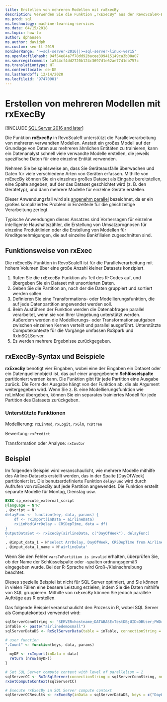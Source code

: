 ```yaml
---
title: Erstellen von mehreren Modellen mit rxExecBy
description: Verwenden Sie die Funktion „rxExecBy“ aus der RevoScaleR-Bibliothek, um mehrere kleine Modelle aus den in SQL Server gespeicherte Computerdaten zu erstellen.
ms.prod: sql
ms.technology: machine-learning-services
ms.date: 04/15/2018
ms.topic: how-to
author: dphansen
ms.author: davidph
ms.custom: seo-lt-2019
monikerRange: '>=sql-server-2016||>=sql-server-linux-ver15'
ms.openlocfilehash: 94f54e84a7f78dd92bacee399415149ca3b08a07
ms.sourcegitcommit: 1a544cf4dd2720b124c3697d1e62ae7741db757c
ms.translationtype: HT
ms.contentlocale: de-DE
ms.lasthandoff: 12/14/2020
ms.locfileid: "97470901"
---
```

# <a name="creating-multiple-models-using-rxexecby"></a>Erstellen von mehreren Modellen mit rxExecBy
[!INCLUDE [SQL Server 2016 and later](../../includes/applies-to-version/sqlserver2016.md)]

Die Funktion **rxExecBy** in RevoScaleR unterstützt die Parallelverarbeitung von mehreren verwandten Modellen. Anstatt ein großes Modell auf der Grundlage von Daten aus mehreren ähnlichen Entitäten zu trainieren, kann ein Datenanalyst schnell viele verwandte Modelle erstellen, die jeweils spezifische Daten für eine einzelne Entität verwenden. 

Nehmen Sie beispielsweise an, dass Sie Geräteausfälle überwachen und Daten für viele verschiedene Arten von Geräten erfassen. Mithilfe von rxExecBy können Sie ein einzelnes großes Dataset als Eingabe bereitstellen, eine Spalte angeben, auf der das Dataset geschichtet wird (z. B. den Gerätetyp), und dann mehrere Modelle für einzelne Geräte erstellen.

Dieser Anwendungsfall wird als [angenehm parallel](https://en.wikipedia.org/wiki/Embarrassingly_parallel) bezeichnet, da er ein großes kompliziertes Problem in Einzelteile für die gleichzeitige Verarbeitung zerlegt.

Typische Anwendungen dieses Ansatzes sind Vorhersagen für einzelne intelligente Haushaltszähler, die Erstellung von Umsatzprognosen für einzelne Produktlinien oder die Erstellung von Modellen für Kreditgenehmigungen, die auf einzelne Bankfilialen zugeschnitten sind.

## <a name="how-rxexec-works"></a>Funktionsweise von rxExec

Die rxExecBy-Funktion in RevoScaleR ist für die Parallelverarbeitung mit hohem Volumen über eine große Anzahl kleiner Datasets konzipiert.

1. Rufen Sie die rxExecBy-Funktion als Teil des R-Codes auf, und übergeben Sie ein Dataset mit unsortierten Daten.
2. Geben Sie die Partition an, nach der die Daten gruppiert und sortiert werden sollen.
3. Definieren Sie eine Transformations- oder Modellierungsfunktion, die auf jede Datenpartition angewendet werden soll.
4. Beim Ausführen der Funktion werden die Datenabfragen parallel verarbeitet, wenn sie von Ihrer Umgebung unterstützt werden. Außerdem werden die Modellierungs- oder Transformationsaufgaben zwischen einzelnen Kernen verteilt und parallel ausgeführt. Unterstützte Computekontexte für die Vorgänge umfassen RxSpark und RxInSQLServer.
5. Es werden mehrere Ergebnisse zurückgegeben.

## <a name="rxexecby-syntax-and-examples"></a>rxExecBy-Syntax und Beispiele

**rxExecBy** benötigt vier Eingaben, wobei eine der Eingaben ein Dataset oder ein Datenquellenobjekt ist, das auf einer angegebenem **Schlüsselspalte** partitioniert werden kann. Die Funktion gibt für jede Partition eine Ausgabe zurück. Die Form der Ausgabe hängt von der Funktion ab, die als Argument weitergegeben wird. Wenn Sie z. B. eine Modellierungsfunktion wie rxLinMod übergeben, können Sie ein separates trainiertes Modell für jede Partition des Datasets zurückgeben.

### <a name="supported-functions"></a>Unterstützte Funktionen

Modellierung: `rxLinMod`, `rxLogit`, `rxGlm`, `rxDtree`

Bewertung: `rxPredict`

Transformation oder Analyse: `rxCovCor`

## <a name="example"></a>Beispiel

Im folgenden Beispiel wird veranschaulicht, wie mehrere Modelle mithilfe des Airline-Datasets erstellt werden, das in der Spalte [DayOfWeek] partitioniert ist. Die benutzerdefinierte Funktion `delayFunc` wird durch Aufrufen von rxExecBy auf jede Partition angewendet. Die Funktion erstellt separate Modelle für Montag, Dienstag usw.

```sql
EXEC sp_execute_external_script
@language = N'R'
, @script = N'
delayFunc <- function(key, data, params) { 
    df <- rxImport(inData = airlineData) 
    rxLinMod(ArrDelay ~ CRSDepTime, data = df) 
} 
OutputDataSet <- rxExecBy(airlineData, c("DayOfWeek"), delayFunc)
'
, @input_data_1 = N'select ArrDelay, DayOfWeek, CRSDepTime from AirlineDemoSmall]'
, @input_data_1_name = N'airlineData'

```

Wenn Sie den Fehler `varsToPartition is invalid` erhalten, überprüfen Sie, ob der Name der Schlüsselspalte oder -spalten ordnungsgemäß eingegeben wurde. Bei der R-Sprache wird Groß-/Kleinschreibung beachtet.

Dieses spezielle Beispiel ist nicht für SQL Server optimiert, und Sie können in vielen Fällen eine bessere Leistung erzielen, indem Sie die Daten mithilfe von SQL gruppieren. Mithilfe von rxExecBy können Sie jedoch parallele Aufträge aus R erstellen.

Das folgende Beispiel veranschaulicht den Prozess in R, wobei SQL Server als Computekontext verwendet wird:

```R
sqlServerConnString <- "SERVER=hostname;DATABASE=TestDB;UID=DBUser;PWD=Password;"
inTable <- paste("airlinedemosmall")
sqlServerDataDS <- RxSqlServerData(table = inTable, connectionString = sqlServerConnString)

# user function
".Count" <- function(keys, data, params)
{
  myDF <- rxImport(inData = data)
  return (nrow(myDF))
}

# Set SQL Server compute context with level of parallelism = 2
sqlServerCC <- RxInSqlServer(connectionString = sqlServerConnString, numTasks = 4)
rxSetComputeContext(sqlServerCC)

# Execute rxExecBy in SQL Server compute context
sqlServerCCResults <- rxExecBy(inData = sqlServerDataDS, keys = c("DayOfWeek"), func = .Count)
```


